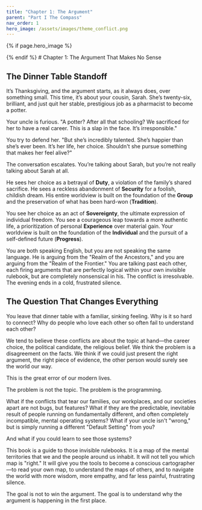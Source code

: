 ```yaml
---
title: "Chapter 1: The Argument"
parent: "Part I The Compass"
nav_order: 1
hero_image: /assets/images/theme_conflict.png
---
```

{% if page.hero_image %}
<div class="hero-banner"><img src="{{ page.hero_image | relative_url }}" alt=""></div>
{% endif %}
# Chapter 1: The Argument That Makes No Sense

## The Dinner Table Standoff

It’s Thanksgiving, and the argument starts, as it always does, over something small. This time, it’s about your cousin, Sarah. She’s twenty-six, brilliant, and just quit her stable, prestigious job as a pharmacist to become a potter.

Your uncle is furious. "A potter? After all that schooling? We sacrificed for her to have a real career. This is a slap in the face. It’s irresponsible."

You try to defend her. "But she’s incredibly talented. She’s happier than she’s ever been. It’s her life, her choice. Shouldn't she pursue something that makes her feel alive?"

The conversation escalates. You’re talking about Sarah, but you’re not really talking about Sarah at all.

He sees her choice as a betrayal of **Duty**, a violation of the family’s shared sacrifice. He sees a reckless abandonment of **Security** for a foolish, childish dream. His entire worldview is built on the foundation of the **Group** and the preservation of what has been hard-won (**Tradition**).

You see her choice as an act of **Sovereignty**, the ultimate expression of individual freedom. You see a courageous leap towards a more authentic life, a prioritization of personal **Experience** over material gain. Your worldview is built on the foundation of the **Individual** and the pursuit of a self-defined future (**Progress**).

You are both speaking English, but you are not speaking the same language. He is arguing from the "Realm of the Ancestors," and you are arguing from the "Realm of the Frontier." You are talking past each other, each firing arguments that are perfectly logical within your own invisible rulebook, but are completely nonsensical in his. The conflict is irresolvable. The evening ends in a cold, frustrated silence.

## The Question That Changes Everything

You leave that dinner table with a familiar, sinking feeling. Why is it so hard to connect? Why do people who love each other so often fail to understand each other?

We tend to believe these conflicts are about the topic at hand—the career choice, the political candidate, the religious belief. We think the problem is a disagreement on the facts. We think if we could just present the right argument, the right piece of evidence, the other person would surely see the world our way.

This is the great error of our modern lives.

The problem is not the topic. The problem is the programming.

What if the conflicts that tear our families, our workplaces, and our societies apart are not bugs, but features? What if they are the predictable, inevitable result of people running on fundamentally different, and often completely incompatible, mental operating systems? What if your uncle isn't "wrong," but is simply running a different "Default Setting" from you?

And what if you could learn to see those systems?

This book is a guide to those invisible rulebooks. It is a map of the mental territories that we and the people around us inhabit. It will not tell you which map is "right." It will give you the tools to become a conscious cartographer—to read your own map, to understand the maps of others, and to navigate the world with more wisdom, more empathy, and far less painful, frustrating silence.

The goal is not to win the argument. The goal is to understand why the argument is happening in the first place.
